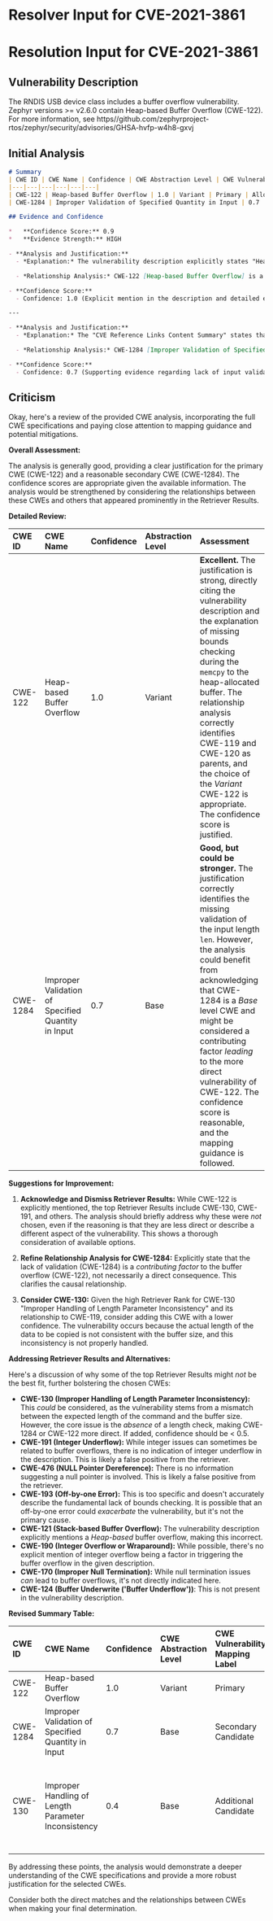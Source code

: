 # Resolver Input for CVE-2021-3861

# Resolution Input for CVE-2021-3861

## Vulnerability Description
The RNDIS USB device class includes a buffer overflow vulnerability. Zephyr versions >= v2.6.0 contain Heap-based Buffer Overflow (CWE-122). For more information, see https//github.com/zephyrproject-rtos/zephyr/security/advisories/GHSA-hvfp-w4h8-gxvj

## Initial Analysis
```markdown
# Summary
| CWE ID | CWE Name | Confidence | CWE Abstraction Level | CWE Vulnerability Mapping Label | CWE-Vulnerability Mapping Notes |
|---|---|---|---|---|---|
| CWE-122 | Heap-based Buffer Overflow | 1.0 | Variant | Primary | Allowed |
| CWE-1284 | Improper Validation of Specified Quantity in Input | 0.7 | Base | Secondary Candidate | Allowed |

## Evidence and Confidence

*   **Confidence Score:** 0.9
*   **Evidence Strength:** HIGH

- **Analysis and Justification:**  
  - *Explanation:* The vulnerability description explicitly states "Heap-based **Buffer Overflow** (CWE-122)" and the "CVE Reference Links Content Summary" describes a scenario where user-provided data is copied into a fixed-size RNDIS command buffer without proper bounds checking, leading to a **buffer overflow**. The `memcpy` operation does not validate the size of the provided data (`len`) against the buffer's capacity. This aligns directly with the characteristics of CWE-122 [Heap-based Buffer Overflow], which is a buffer overflow where the buffer is allocated on the heap. The impact of exploiting this vulnerability includes corruption of critical data structures and potential arbitrary code execution. The MITRE mapping guidance for CWE-122 indicates that its usage is "ALLOWED".

  - *Relationship Analysis:* CWE-122 [Heap-based Buffer Overflow] is a variant of CWE-119 [Buffer Copy without Checking Size of Input ('Classic Buffer Overflow')] and a child of CWE-120 [Buffer Copy without Checking Size of Input ('Classic Buffer Overflow')]. Choosing CWE-122 is more specific because the description explicitly mentions it is heap-based.

- **Confidence Score:**  
  - Confidence: 1.0 (Explicit mention in the description and detailed explanation of the root cause)

---

- **Analysis and Justification:**  
  - *Explanation:* The "CVE Reference Links Content Summary" states that "the size of the provided data, indicated by `len`, is not checked against the buffer's capacity". This indicates that the input quantity (size) is not properly validated, which aligns with CWE-1284 [Improper Validation of Specified Quantity in Input]. The product receives input that is expected to specify a quantity, but it does not validate that the quantity has the required properties. The MITRE mapping guidance for CWE-1284 indicates that its usage is "ALLOWED".

  - *Relationship Analysis:* CWE-1284 [Improper Validation of Specified Quantity in Input] is related to buffer overflows because a lack of input validation regarding size can lead to writing beyond buffer boundaries. While not as direct as CWE-122, it identifies a contributing factor.

- **Confidence Score:**  
  - Confidence: 0.7 (Supporting evidence regarding lack of input validation, though not the primary weakness)

```

## Criticism
Okay, here's a review of the provided CWE analysis, incorporating the full CWE specifications and paying close attention to mapping guidance and potential mitigations.

**Overall Assessment:**

The analysis is generally good, providing a clear justification for the primary CWE (CWE-122) and a reasonable secondary CWE (CWE-1284). The confidence scores are appropriate given the available information. The analysis would be strengthened by considering the relationships between these CWEs and others that appeared prominently in the Retriever Results.

**Detailed Review:**

| CWE ID  | CWE Name                        | Confidence | Abstraction Level | Assessment                                                                                                                                                                                                                                                                                                                                 |
| :------- | :------------------------------- | :--------- | :----------------- | :------------------------------------------------------------------------------------------------------------------------------------------------------------------------------------------------------------------------------------------------------------------------------------------------------------------------------------------ |
| CWE-122  | Heap-based Buffer Overflow        | 1.0        | Variant            | **Excellent.** The justification is strong, directly citing the vulnerability description and the explanation of missing bounds checking during the `memcpy` to the heap-allocated buffer. The relationship analysis correctly identifies CWE-119 and CWE-120 as parents, and the choice of the *Variant* CWE-122 is appropriate. The confidence score is justified.                                                                                                                                |
| CWE-1284 | Improper Validation of Specified Quantity in Input | 0.7        | Base            | **Good, but could be stronger.** The justification correctly identifies the missing validation of the input length `len`.  However, the analysis could benefit from acknowledging that CWE-1284 is a *Base* level CWE and might be considered a contributing factor *leading* to the more direct vulnerability of CWE-122. The confidence score is reasonable, and the mapping guidance is followed.                                                                        |

**Suggestions for Improvement:**

1.  **Acknowledge and Dismiss Retriever Results:** While CWE-122 is explicitly mentioned, the top Retriever Results include CWE-130, CWE-191, and others. The analysis should briefly address why these were *not* chosen, even if the reasoning is that they are less direct or describe a different aspect of the vulnerability. This shows a thorough consideration of available options.

2.  **Refine Relationship Analysis for CWE-1284:** Explicitly state that the lack of validation (CWE-1284) is a *contributing factor* to the buffer overflow (CWE-122), not necessarily a direct consequence.  This clarifies the causal relationship.

3. **Consider CWE-130:** Given the high Retriever Rank for CWE-130 "Improper Handling of Length Parameter Inconsistency" and its relationship to CWE-119, consider adding this CWE with a lower confidence. The vulnerability occurs because the actual length of the data to be copied is not consistent with the buffer size, and this inconsistency is not properly handled.

**Addressing Retriever Results and Alternatives:**

Here's a discussion of why some of the top Retriever Results might *not* be the best fit, further bolstering the chosen CWEs:

*   **CWE-130 (Improper Handling of Length Parameter Inconsistency):** This *could* be considered, as the vulnerability stems from a mismatch between the expected length of the command and the buffer size. However, the core issue is the *absence* of a length check, making CWE-1284 or CWE-122 more direct. If added, confidence should be < 0.5.
*   **CWE-191 (Integer Underflow):** While integer issues can sometimes be related to buffer overflows, there is no indication of integer underflow in the description. This is likely a false positive from the retriever.
*   **CWE-476 (NULL Pointer Dereference):** There is no information suggesting a null pointer is involved. This is likely a false positive from the retriever.
*   **CWE-193 (Off-by-one Error):** This is too specific and doesn't accurately describe the fundamental lack of bounds checking.  It is possible that an off-by-one error could *exacerbate* the vulnerability, but it's not the primary cause.
*   **CWE-121 (Stack-based Buffer Overflow):** The vulnerability description explicitly mentions a *Heap-based* buffer overflow, making this incorrect.
*   **CWE-190 (Integer Overflow or Wraparound):** While possible, there's no explicit mention of integer overflow being a factor in triggering the buffer overflow in the given description.
*   **CWE-170 (Improper Null Termination):** While null termination issues *can* lead to buffer overflows, it's not directly indicated here.
*    **CWE-124 (Buffer Underwrite ('Buffer Underflow'))**: This is not present in the vulnerability description.

**Revised Summary Table:**

| CWE ID  | CWE Name                        | Confidence | CWE Abstraction Level | CWE Vulnerability Mapping Label | CWE-Vulnerability Mapping Notes                                                                                                                                                                       |
| :------- | :------------------------------- | :--------- | :----------------- | :------------------------------ | :---------------------------------------------------------------------------------------------------------------------------------------------------------------------------------------------------- |
| CWE-122  | Heap-based Buffer Overflow        | 1.0        | Variant            | Primary                       | Allowed                                                                                                                                                                                               |
| CWE-1284 | Improper Validation of Specified Quantity in Input | 0.7        | Base            | Secondary Candidate                       | Allowed, Contributing factor                                                                                                                                                        |
| CWE-130 | Improper Handling of Length Parameter Inconsistency | 0.4        | Base            | Additional Candidate  | Allowed, related to the lack of checking length parameter, could contribute the exploit                                                                                                                                                        |

By addressing these points, the analysis would demonstrate a deeper understanding of the CWE specifications and provide a more robust justification for the selected CWEs.

Consider both the direct matches and the relationships between CWEs
when making your final determination.
        